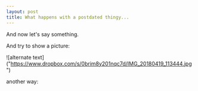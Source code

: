 ```yaml
---
layout: post
title: What happens with a postdated thingy...
---
```

And now let's say something.

And try to show a picture:

![alternate text] ("https://www.dropbox.com/s/0brim8y201nqc7d/IMG_20180419_113444.jpg")

another way:
<p> <src="https://www.dropbox.com/s/0brim8y201nqc7d/IMG_20180419_113444.jpg?dl=0"  style="width: 400px;"/> <p>

